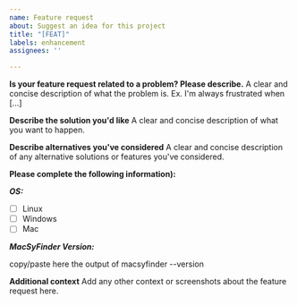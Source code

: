 ```yaml
---
name: Feature request
about: Suggest an idea for this project
title: "[FEAT]"
labels: enhancement
assignees: ''

---
```


**Is your feature request related to a problem? Please describe.**
A clear and concise description of what the problem is. Ex. I'm always frustrated when [...]

**Describe the solution you'd like**
A clear and concise description of what you want to happen.

**Describe alternatives you've considered**
A clear and concise description of any alternative solutions or features you've considered.

**Please complete the following information):**

***OS:***

 - [ ] Linux
 - [ ] Windows
 - [ ] Mac

***MacSyFinder Version:***

  copy/paste here the output of macsyfinder --version

**Additional context**
Add any other context or screenshots about the feature request here.
